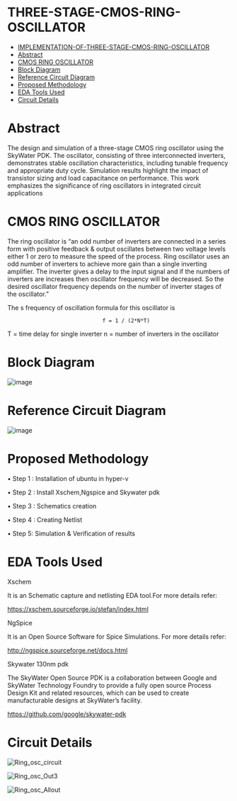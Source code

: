 # THREE-STAGE-CMOS-RING-OSCILLATOR

- [IMPLEMENTATION-OF-THREE-STAGE-CMOS-RING-OSCILLATOR](#)
- [Abstract](#abstract)
- [CMOS RING OSCILLATOR](#cmos-ring-oscillator)
- [Block Diagram](#block-diagram)
- [Reference Circuit Diagram](#reference-circuit-diagram)
- [Proposed Methodology](#proposed-methodology)
- [EDA Tools Used](#eda-tools-used)
- [Circuit Details](#circuit-details)

# Abstract
The design and simulation of a three-stage CMOS ring oscillator using the SkyWater PDK. The oscillator, consisting of three interconnected inverters, demonstrates stable oscillation characteristics, including tunable frequency and appropriate duty cycle. Simulation results highlight the impact of transistor sizing and load capacitance on performance. This work emphasizes the significance of ring oscillators in integrated circuit applications

# CMOS RING OSCILLATOR

The ring oscillator is “an odd number of inverters are connected in a series form with positive feedback & output oscillates between two voltage levels either 1 or zero to measure the speed of the process.
Ring oscillator uses an odd number of inverters to achieve more gain than a single inverting amplifier. The inverter gives a delay to the input signal and if the numbers of inverters are increases then oscillator frequency will be decreased. So the desired oscillator frequency depends on the number of inverter stages of the oscillator.”


The s frequency of oscillation formula for this oscillator is

                                  f = 1 / (2*N*T)

T = time delay for single inverter
n = number of inverters in the oscillator

# Block Diagram
![image](https://github.com/user-attachments/assets/5eac58fd-8dfa-4da6-9782-94072845393a)

# Reference Circuit Diagram
![image](https://github.com/user-attachments/assets/ab1ffb53-875f-48b0-9172-50aa33974369)

# Proposed Methodology
• Step 1 : Installation of ubuntu in hyper-v

• Step 2 : Install Xschem,Ngspice and Skywater pdk

• Step 3 : Schematics creation

• Step 4 : Creating Netlist

• Step 5: Simulation & Verification of results

# EDA Tools Used

Xschem

It is an Schematic capture and netlisting EDA tool.For more details refer:

https://xschem.sourceforge.io/stefan/index.html

NgSpice

It is an Open Source Software for Spice Simulations. For more details refer:

http://ngspice.sourceforge.net/docs.html

Skywater 130nm pdk

The SkyWater Open Source PDK is a collaboration between Google and SkyWater Technology Foundry to provide a fully open source Process Design Kit and related resources, which can be used to create manufacturable designs at SkyWater’s facility.

https://github.com/google/skywater-pdk

# Circuit Details
![Ring_osc_circuit](https://github.com/user-attachments/assets/8bd769f1-74d1-429e-8c24-02f11ceb617a)

![Ring_osc_Out3](https://github.com/user-attachments/assets/e79710bb-e4f7-469d-a9cc-1d48615362a8)

![Ring_osc_Allout](https://github.com/user-attachments/assets/de96e623-65b7-451d-a264-3ebac3c1d112)




